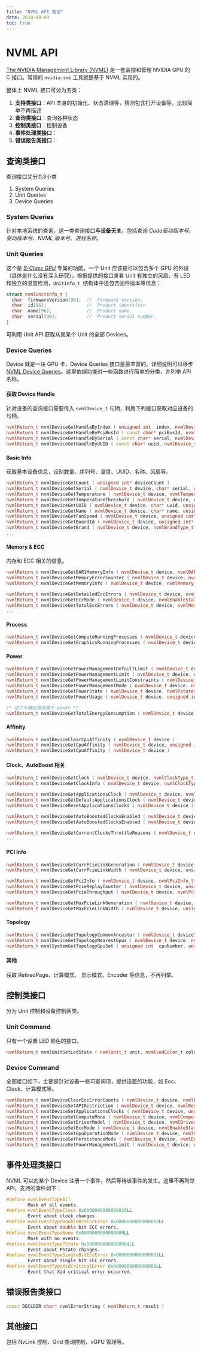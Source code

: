 ```yaml
---
title: "NVML API 笔记"
date: 2018-08-09
toc: true
---
```


# NVML API

[The NVIDIA Management Library \(NVML\)](https://docs.nvidia.com/deploy/nvml-api/nvml-api-reference.html#nvml-api-reference) 是一套监控和管理 NVIDIA GPU 的 C 接口。常用的 `nvidia-smi` 工具就是基于 NVML 实现的。

整体上 NVML 接口可分为五类：

1. **支持类接口**：API 本身的初始化、状态清理等，猜测包含打开设备等，比较简单不再描述
2. **查询类接口**：查询各种状态
3. **控制类接口**：控制设备
4. **事件处理类接口**：
5. **错误报告类接口**：

## 查询类接口

查询接口又分为3小类

1. System Queries
2. Unit Queries
3. Device Queries

### System Queries

针对本地系统的查询，这一类查询接口**与设备无关**。包括查询 *Cuda驱动版本号*、*驱动版本号*、*NVML 版本号*、*进程名称*。

### Unit Queries

这个是 *[S-Class GPU](http://www.nvidia.in/object/product-tesla-S2050-in.html)* 专属的功能，一个 Unit 应该是可以包含多个 GPU 的外设（具体是什么没有深入研究），根据提供的接口来看 Unit 有独立的风扇、有 LED 和独立的温度检测，`UnitInfo_t `结构体中还包含固件版本等信息：

``` cpp
struct nvmlUnitInfo_t {
  char  firmwareVersion[96];  //  Firmware version. 
  char  id[96];               //  Product identifier. 
  char  name[96];             //  Product name. 
  char  serial[96];           //  Product serial number. 
}
```

可利用 Unit API 获取从属某个 Unit 的全部 Devices。

### Device Queries

Device 就是一块 GPU 卡，Device Queries 接口是最丰富的。详细说明可以移步 [NVML Device Queries](https://docs.nvidia.com/deploy/nvml-api/group__nvmlDeviceQueries.html#group__nvmlDeviceQueries)。这里依据功能对一些函数进行简单的分类，并列举 API 名称。

#### 获取 Device Handle

针对设备的查询接口需要传入 `nvmlDevice_t` 句柄，利用下列接口获取对应设备的句柄。

``` cpp
nvmlReturn_t nvmlDeviceGetHandleByIndex ( unsigned int  index, nvmlDevice_t* device )
nvmlReturn_t nvmlDeviceGetHandleByPciBusId ( const char* pciBusId, nvmlDevice_t* device )
nvmlReturn_t nvmlDeviceGetHandleBySerial ( const char* serial, nvmlDevice_t* device )
nvmlReturn_t nvmlDeviceGetHandleByUUID ( const char* uuid, nvmlDevice_t* device ) 
```

#### Basic Info

获取基本设备信息，设别数量、序列号、温度、UUID、名称、风扇等。

``` cpp
nvmlReturn_t nvmlDeviceGetCount ( unsigned int* deviceCount )
nvmlReturn_t nvmlDeviceGetSerial ( nvmlDevice_t device, char* serial, unsigned int  length )
nvmlReturn_t nvmlDeviceGetTemperature ( nvmlDevice_t device, nvmlTemperatureSensors_t sensorType, unsigned int* temp )
nvmlReturn_t nvmlDeviceGetTemperatureThreshold ( nvmlDevice_t device, nvmlTemperatureThresholds_t thresholdType, unsigned int* temp ) 
nvmlReturn_t nvmlDeviceGetUUID ( nvmlDevice_t device, char* uuid, unsigned int  length )
nvmlReturn_t nvmlDeviceGetName ( nvmlDevice_t device, char* name, unsigned int  length ) 
nvmlReturn_t nvmlDeviceGetFanSpeed ( nvmlDevice_t device, unsigned int* speed )
nvmlReturn_t nvmlDeviceGetBoardId ( nvmlDevice_t device, unsigned int* boardId ) 
nvmlReturn_t nvmlDeviceGetBrand ( nvmlDevice_t device, nvmlBrandType_t* type )
...
```

#### Memory & ECC

内存和 ECC 相关的信息。

``` cpp
nvmlReturn_t nvmlDeviceGetBAR1MemoryInfo ( nvmlDevice_t device, nvmlBAR1Memory_t* bar1Memory )
nvmlReturn_t nvmlDeviceGetMemoryErrorCounter ( nvmlDevice_t device, nvmlMemoryErrorType_t errorType, nvmlEccCounterType_t counterType, nvmlMemoryLocation_t locationType, unsigned long long* count )
nvmlReturn_t nvmlDeviceGetMemoryInfo ( nvmlDevice_t device, nvmlMemory_t* memory ) 

nvmlReturn_t nvmlDeviceGetDetailedEccErrors ( nvmlDevice_t device, nvmlMemoryErrorType_t errorType, nvmlEccCounterType_t counterType, nvmlEccErrorCounts_t* eccCounts )
nvmlReturn_t nvmlDeviceGetEccMode ( nvmlDevice_t device, nvmlEnableState_t* current, nvmlEnableState_t* pending ) 
nvmlReturn_t nvmlDeviceGetTotalEccErrors ( nvmlDevice_t device, nvmlMemoryErrorType_t errorType, nvmlEccCounterType_t counterType, unsigned long long* eccCounts )
...
```

#### Process

``` cpp
nvmlReturn_t nvmlDeviceGetComputeRunningProcesses ( nvmlDevice_t device, unsigned int* infoCount, nvmlProcessInfo_t* infos )
nvmlReturn_t nvmlDeviceGetGraphicsRunningProcesses ( nvmlDevice_t device, unsigned int* infoCount, nvmlProcessInfo_t* infos )
```

#### Power

``` cpp
nvmlReturn_t nvmlDeviceGetPowerManagementDefaultLimit ( nvmlDevice_t device, unsigned int* defaultLimit )
nvmlReturn_t nvmlDeviceGetPowerManagementLimit ( nvmlDevice_t device, unsigned int* limit )
nvmlReturn_t nvmlDeviceGetPowerManagementLimitConstraints ( nvmlDevice_t device, unsigned int* minLimit, unsigned int* maxLimit )
nvmlReturn_t nvmlDeviceGetPowerManagementMode ( nvmlDevice_t device, nvmlEnableState_t* mode )
nvmlReturn_t nvmlDeviceGetPowerState ( nvmlDevice_t device, nvmlPstates_t* pState )
nvmlReturn_t nvmlDeviceGetPowerUsage ( nvmlDevice_t device, unsigned int* power ) 

/* 这个不确定是否属于 power */
nvmlReturn_t nvmlDeviceGetTotalEnergyConsumption ( nvmlDevice_t device, unsigned long long* energy ) 
```

#### Affinity

``` cpp
nvmlReturn_t nvmlDeviceClearCpuAffinity ( nvmlDevice_t device )
nvmlReturn_t nvmlDeviceGetCpuAffinity ( nvmlDevice_t device, unsigned int  cpuSetSize, unsignedlong* cpuSet ) 
nvmlReturn_t nvmlDeviceSetCpuAffinity ( nvmlDevice_t device ) 
```

#### Clock、AutoBoost 相关

``` cpp
nvmlReturn_t nvmlDeviceGetClock ( nvmlDevice_t device, nvmlClockType_t clockType, nvmlClockId_t clockId, unsigned int* clockMHz )
nvmlReturn_t nvmlDeviceGetClockInfo ( nvmlDevice_t device, nvmlClockType_t type, unsigned int* clock )

nvmlReturn_t nvmlDeviceGetApplicationsClock ( nvmlDevice_t device, nvmlClockType_t clockType, unsigned int* clockMHz ) 
nvmlReturn_t nvmlDeviceGetDefaultApplicationsClock ( nvmlDevice_t device, nvmlClockType_t clockType, unsigned int* clockMHz ) 
nvmlReturn_t nvmlDeviceResetApplicationsClocks ( nvmlDevice_t device ) 

nvmlReturn_t nvmlDeviceGetAutoBoostedClocksEnabled ( nvmlDevice_t device, nvmlEnableState_t* isEnabled, nvmlEnableState_t* defaultIsEnabled )
nvmlReturn_t nvmlDeviceSetAutoBoostedClocksEnabled ( nvmlDevice_t device, nvmlEnableState_t enabled )

nvmlReturn_t nvmlDeviceGetCurrentClocksThrottleReasons ( nvmlDevice_t device, unsigned long long* clocksThrottleReasons ) 
...
```

#### PCI Info

``` cpp
nvmlReturn_t nvmlDeviceGetCurrPcieLinkGeneration ( nvmlDevice_t device, unsigned int* currLinkGen )
nvmlReturn_t nvmlDeviceGetCurrPcieLinkWidth ( nvmlDevice_t device, unsigned int* currLinkWidth ) 

nvmlReturn_t nvmlDeviceGetPciInfo ( nvmlDevice_t device, nvmlPciInfo_t* pci )
nvmlReturn_t nvmlDeviceGetPcieReplayCounter ( nvmlDevice_t device, unsigned int* value )
nvmlReturn_t nvmlDeviceGetPcieThroughput ( nvmlDevice_t device, nvmlPcieUtilCounter_t counter, unsigned int* value ) 

nvmlReturn_t nvmlDeviceGetMaxPcieLinkGeneration ( nvmlDevice_t device, unsigned int* maxLinkGen )
nvmlReturn_t nvmlDeviceGetMaxPcieLinkWidth ( nvmlDevice_t device, unsigned int* maxLinkWidth ) 
```

#### Topology

``` cpp
nvmlReturn_t nvmlDeviceGetTopologyCommonAncestor ( nvmlDevice_t device1, nvmlDevice_t device2, nvmlGpuTopologyLevel_t* pathInfo )
nvmlReturn_t nvmlDeviceGetTopologyNearestGpus ( nvmlDevice_t device, nvmlGpuTopologyLevel_t level, unsigned int* count, nvmlDevice_t* deviceArray ) 
nvmlReturn_t nvmlSystemGetTopologyGpuSet ( unsigned int  cpuNumber, unsigned int* count, nvmlDevice_t* deviceArray ) 
```

#### 其他

获取 RetiredPage、计算模式、 显示模式、Encoder 等信息，不再列举。

## 控制类接口

分为 Unit 控制和设备控制两类。

### Unit Command

只有一个设置 LED 颜色的接口。

``` cpp
nvmlReturn_t nvmlUnitSetLedState ( nvmlUnit_t unit, nvmlLedColor_t color ) 
```

### Device Command

全部接口如下，主要是针对设备一些可查询项，提供设置的功能，如 Ecc、Clock、计算模式等。

``` cpp
nvmlReturn_t nvmlDeviceClearEccErrorCounts ( nvmlDevice_t device, nvmlEccCounterType_t counterType )
nvmlReturn_t nvmlDeviceSetAPIRestriction ( nvmlDevice_t device, nvmlRestrictedAPI_t apiType, nvmlEnableState_t isRestricted )
nvmlReturn_t nvmlDeviceSetApplicationsClocks ( nvmlDevice_t device, unsigned int  memClockMHz, unsigned int  graphicsClockMHz )
nvmlReturn_t nvmlDeviceSetComputeMode ( nvmlDevice_t device, nvmlComputeMode_t mode )
nvmlReturn_t nvmlDeviceSetDriverModel ( nvmlDevice_t device, nvmlDriverModel_t driverModel, unsigned int  flags )
nvmlReturn_t nvmlDeviceSetEccMode ( nvmlDevice_t device, nvmlEnableState_t ecc )
nvmlReturn_t nvmlDeviceSetGpuOperationMode ( nvmlDevice_t device, nvmlGpuOperationMode_t mode )
nvmlReturn_t nvmlDeviceSetPersistenceMode ( nvmlDevice_t device, nvmlEnableState_t mode )
nvmlReturn_t nvmlDeviceSetPowerManagementLimit ( nvmlDevice_t device, unsigned int  limit ) 
```

## 事件处理类接口

NVML 可以向某个 Device 注册一个事件，然后等待该事件的发生。这里不再列举 API，支持的事件如下：

``` cpp
#define nvmlEventTypeAll
        Mask of all events. 
#define nvmlEventTypeClock 0x0000000000000010LL
        Event about clock changes. 
#define nvmlEventTypeDoubleBitEccError 0x0000000000000002LL
        Event about double bit ECC errors. 
#define nvmlEventTypeNone 0x0000000000000000LL
        Mask with no events. 
#define nvmlEventTypePState 0x0000000000000004LL
        Event about PState changes. 
#define nvmlEventTypeSingleBitEccError 0x0000000000000001LL
        Event about single bit ECC errors. 
#define nvmlEventTypeXidCriticalError 0x0000000000000008LL
        Event that Xid critical error occurred. 
```

## 错误报告类接口

``` cpp
const DECLDIR char* nvmlErrorString ( nvmlReturn_t result ) 
```

## 其他接口

包括 NvLink 控制、Grid 查询控制、vGPU 管理等。